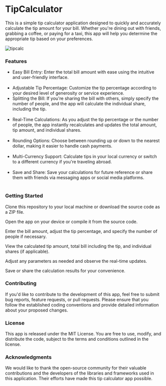 # TipCalculator

This is a simple tip calculator application designed to quickly and accurately calculate the tip amount for your bill. Whether you're dining out with friends, grabbing a coffee, or paying for a taxi, this app will help you determine the appropriate tip based on your preferences.

![tipcalc](https://github.com/samuel-ma/TipCalculator/assets/82509653/6e129fd3-ffe7-4dba-90b8-82182a8cb639)

### Features

<ul>
  
<li>
  Easy Bill Entry: Enter the total bill amount with ease using the intuitive and user-friendly interface.
</li>
<br>

<li>
  Adjustable Tip Percentage: Customize the tip percentage according to your desired level of generosity or service experience.
</li>

<li>
  Splitting the Bill: If you're sharing the bill with others, simply specify the number of people, and the app will calculate the individual share, including the tip.
</li>
<br>

<li>
  Real-Time Calculations: As you adjust the tip percentage or the number of people, the app instantly recalculates and updates the total amount, tip amount, and individual shares.
</li>
<br>

<li>
  Rounding Options: Choose between rounding up or down to the nearest dollar, making it easier to handle cash payments.
</li>
<br>

<li>
  Multi-Currency Support: Calculate tips in your local currency or switch to a different currency if you're traveling abroad.
</li>
<br>

<li>
  Save and Share: Save your calculations for future reference or share them with friends via messaging apps or social media platforms.
</li>
<br>

</ul>

### Getting Started
<p>Clone this repository to your local machine or download the source code as a ZIP file.</p>

<p>Open the app on your device or compile it from the source code.</p>

<p>Enter the bill amount, adjust the tip percentage, and specify the number of people if necessary.</p>

<p>View the calculated tip amount, total bill including the tip, and individual shares (if applicable).</p>

<p>Adjust any parameters as needed and observe the real-time updates.</p>

<p>Save or share the calculation results for your convenience.</p>

### Contributing
If you'd like to contribute to the development of this app, feel free to submit bug reports, feature requests, or pull requests. Please ensure that you follow the established coding conventions and provide detailed information about your proposed changes.

### License
This app is released under the MIT License. You are free to use, modify, and distribute the code, subject to the terms and conditions outlined in the license.

### Acknowledgments
We would like to thank the open-source community for their valuable contributions and the developers of the libraries and frameworks used in this application. Their efforts have made this tip calculator app possible.
